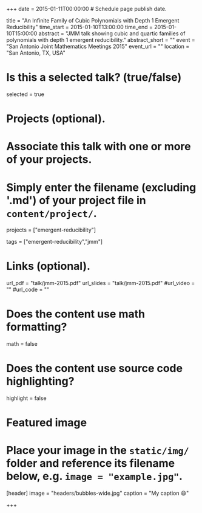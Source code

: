 +++
date = 2015-01-11T00:00:00  # Schedule page publish date.

title = "An Infinite Family of Cubic Polynomials with Depth 1 Emergent Reducibility"
time_start = 2015-01-10T13:00:00
time_end = 2015-01-10T15:00:00
abstract = "JMM talk showing cubic and quartic families of polynomials with depth 1 emergent reducibility."
abstract_short = ""
event = "San Antonio Joint Mathematics Meetings 2015"
event_url = ""
location = "San Antonio, TX, USA"

# Is this a selected talk? (true/false)
selected = true

# Projects (optional).
#   Associate this talk with one or more of your projects.
#   Simply enter the filename (excluding '.md') of your project file in `content/project/`.
projects = ["emergent-reducibility"]

tags = ["emergent-reducibility","jmm"]
# Links (optional).
url_pdf = "talk/jmm-2015.pdf"
url_slides = "talk/jmm-2015.pdf"
#url_video = ""
#url_code = ""

# Does the content use math formatting?
math = false

# Does the content use source code highlighting?
highlight = false

# Featured image
# Place your image in the `static/img/` folder and reference its filename below, e.g. `image = "example.jpg"`.
[header]
image = "headers/bubbles-wide.jpg"
caption = "My caption :smile:"

+++
